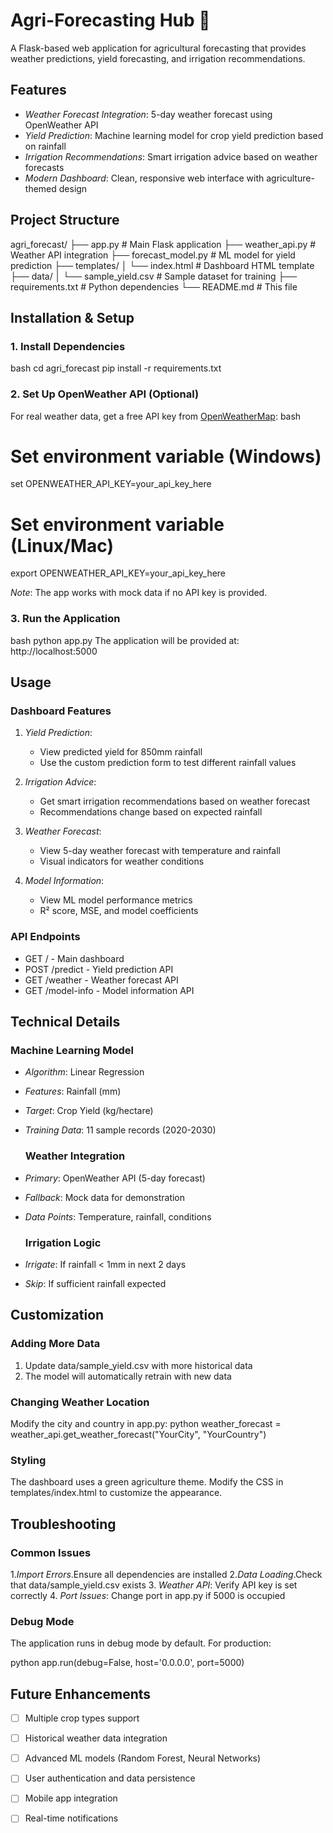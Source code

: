 # Agri-Forecasting Hub 🌾
A Flask-based web application for agricultural forecasting that provides weather predictions, yield forecasting, and irrigation recommendations.

## Features

- *Weather Forecast Integration*: 5-day weather forecast using OpenWeather API
- *Yield Prediction*: Machine learning model for crop yield prediction based on rainfall
- *Irrigation Recommendations*: Smart irrigation advice based on weather forecasts
- *Modern Dashboard*: Clean, responsive web interface with agriculture-themed design

 ## Project Structure
 
 agri_forecast/
├── app.py                 # Main Flask application
├── weather_api.py         # Weather API integration
├── forecast_model.py      # ML model for yield prediction
├── templates/
│   └── index.html         # Dashboard HTML template
├── data/
│   └── sample_yield.csv   # Sample dataset for training
├── requirements.txt       # Python dependencies
└── README.md             # This file

## Installation & Setup

### 1. Install Dependencies

bash
cd agri_forecast
pip install -r requirements.txt

### 2. Set Up OpenWeather API (Optional)

For real weather data, get a free API key from [OpenWeatherMap](https://openweathermap.org/api):
bash
# Set environment variable (Windows)
set OPENWEATHER_API_KEY=your_api_key_here

# Set environment variable (Linux/Mac)
export OPENWEATHER_API_KEY=your_api_key_here

*Note*: The app works with mock data if no API key is provided.
### 3. Run the Application

bash
python app.py
The application will be provided at: http://localhost:5000

## Usage

 ### Dashboard Features
1. *Yield Prediction*: 
   - View predicted yield for 850mm rainfall
   - Use the custom prediction form to test different rainfall values
2. *Irrigation Advice*: 
   - Get smart irrigation recommendations based on weather forecast
   - Recommendations change based on expected rainfall

3. *Weather Forecast*: 
   - View 5-day weather forecast with temperature and rainfall
   - Visual indicators for weather conditions

4. *Model Information*: 
   - View ML model performance metrics
   - R² score, MSE, and model coefficients

  ### API Endpoints

- GET / - Main dashboard
- POST /predict - Yield prediction API
- GET /weather - Weather forecast API
- GET /model-info - Model information API

## Technical Details

  ### Machine Learning Model

- *Algorithm*: Linear Regression
- *Features*: Rainfall (mm)
- *Target*: Crop Yield (kg/hectare)
- *Training Data*: 11 sample records (2020-2030)

  ### Weather Integration

- *Primary*: OpenWeather API (5-day forecast)
- *Fallback*: Mock data for demonstration
- *Data Points*: Temperature, rainfall, conditions

  ### Irrigation Logic

- *Irrigate*: If rainfall < 1mm in next 2 days
- *Skip*: If sufficient rainfall expected

## Customization

  ### Adding More Data

1. Update data/sample_yield.csv with more historical data
2. The model will automatically retrain with new data

### Changing Weather Location
Modify the city and country in app.py:
python
weather_forecast = weather_api.get_weather_forecast("YourCity", "YourCountry")

### Styling
The dashboard uses a green agriculture theme. Modify the CSS in templates/index.html to customize the appearance.

## Troubleshooting
### Common Issues 
1.*Import Errors*.Ensure all dependencies are installed
2.*Data Loading*.Check that data/sample_yield.csv exists
3. *Weather API*: Verify API key is set correctly
4. *Port Issues*: Change port in app.py if 5000 is occupied

### Debug Mode
The application runs in debug mode by default. For production:

python
 app.run(debug=False, host='0.0.0.0', port=5000)

 ## Future Enhancements
- [ ] Multiple crop types support
- [ ] Historical weather data integration
- [ ] Advanced ML models (Random Forest, Neural Networks)
- [ ] User authentication and data persistence
- [ ] Mobile app integration
- [ ] Real-time notifications















